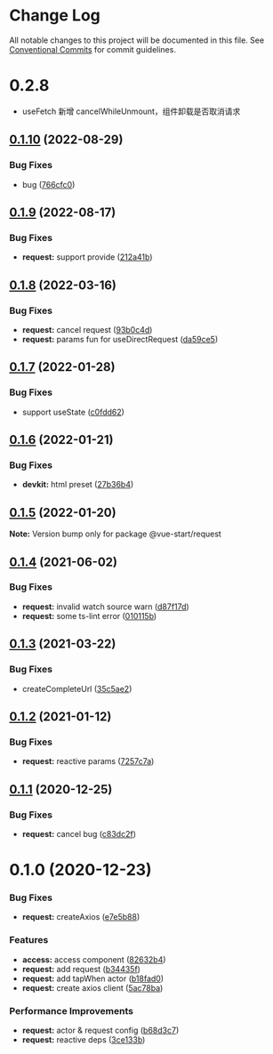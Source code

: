 # Change Log

All notable changes to this project will be documented in this file.
See [Conventional Commits](https://conventionalcommits.org) for commit guidelines.

# 0.2.8

- useFetch 新增 cancelWhileUnmount，组件卸载是否取消请求

## [0.1.10](https://github.com/zxeryu/vue-start/compare/@vue-start/request@0.1.9...@vue-start/request@0.1.10) (2022-08-29)

### Bug Fixes

- bug ([766cfc0](https://github.com/zxeryu/vue-start/commit/766cfc00c621bc4a9b30087540043a96db2df9be))

## [0.1.9](https://github.com/zxeryu/vue-start/compare/@vue-start/request@0.1.8...@vue-start/request@0.1.9) (2022-08-17)

### Bug Fixes

- **request:** support provide ([212a41b](https://github.com/zxeryu/vue-start/commit/212a41b3c056c3acf38d65c3f1e7a8e388bc9052))

## [0.1.8](https://github.com/zxeryu/vue-start/compare/@vue-start/request@0.1.7...@vue-start/request@0.1.8) (2022-03-16)

### Bug Fixes

- **request:** cancel request ([93b0c4d](https://github.com/zxeryu/vue-start/commit/93b0c4d02a5892edf222c3daf96c7beccae91bba))
- **request:** params fun for useDirectRequest ([da59ce5](https://github.com/zxeryu/vue-start/commit/da59ce56625a3668c257e3bd0590d9dc3f3de8d4))

## [0.1.7](https://github.com/zxeryu/vue-start/compare/@vue-start/request@0.1.6...@vue-start/request@0.1.7) (2022-01-28)

### Bug Fixes

- support useState ([c0fdd62](https://github.com/zxeryu/vue-start/commit/c0fdd626baa098eedbb472d615096148edd57ac3))

## [0.1.6](https://github.com/zxeryu/vue-start/compare/@vue-start/request@0.1.5...@vue-start/request@0.1.6) (2022-01-21)

### Bug Fixes

- **devkit:** html preset ([27b36b4](https://github.com/zxeryu/vue-start/commit/27b36b45f725aed2edbcb1b2b695da91ec33997d))

## [0.1.5](https://github.com/zxeryu/vue-start/compare/@vue-start/request@0.1.4...@vue-start/request@0.1.5) (2022-01-20)

**Note:** Version bump only for package @vue-start/request

## [0.1.4](https://github.com/zxeryu/vue-start/compare/@vue-start/request@0.1.3...@vue-start/request@0.1.4) (2021-06-02)

### Bug Fixes

- **request:** invalid watch source warn ([d87f17d](https://github.com/zxeryu/vue-start/commit/d87f17d24eacddb29cbca5994f2b2d91886fb0af))
- **request:** some ts-lint error ([010115b](https://github.com/zxeryu/vue-start/commit/010115b1311169ded89f0edc7e9ec30e2b6cbc7d))

## [0.1.3](https://github.com/zxeryu/vue-start/compare/@vue-start/request@0.1.2...@vue-start/request@0.1.3) (2021-03-22)

### Bug Fixes

- createCompleteUrl ([35c5ae2](https://github.com/zxeryu/vue-start/commit/35c5ae2d9e59ebd18f396c51bda7bcf66c80a536))

## [0.1.2](https://github.com/zxeryu/vue-start/compare/@vue-start/request@0.1.1...@vue-start/request@0.1.2) (2021-01-12)

### Bug Fixes

- **request:** reactive params ([7257c7a](https://github.com/zxeryu/vue-start/commit/7257c7a8b5bf648df3b110d5e4b0a32755ea7b35))

## [0.1.1](https://github.com/zxeryu/vue-start/compare/@vue-start/request@0.1.0...@vue-start/request@0.1.1) (2020-12-25)

### Bug Fixes

- **request:** cancel bug ([c83dc2f](https://github.com/zxeryu/vue-start/commit/c83dc2fdb7e0a9e66b6a846bc6ed037e8baf8e16))

# 0.1.0 (2020-12-23)

### Bug Fixes

- **request:** createAxios ([e7e5b88](https://github.com/zxeryu/vue-start/commit/e7e5b8869e99aab8ecca8ffe63fc020bc107e800))

### Features

- **access:** access component ([82632b4](https://github.com/zxeryu/vue-start/commit/82632b4ef3a5660e98e7113767f320215f54420a))
- **request:** add request ([b34435f](https://github.com/zxeryu/vue-start/commit/b34435fc005c1bce4af4de73f8c9eb9cdaec454a))
- **request:** add tapWhen actor ([b18fad0](https://github.com/zxeryu/vue-start/commit/b18fad0ba539db279f880315af8d8538c081ac87))
- **request:** create axios client ([5ac78ba](https://github.com/zxeryu/vue-start/commit/5ac78ba397ef9531f1e6c5c390adf28071fc574c))

### Performance Improvements

- **request:** actor & request config ([b68d3c7](https://github.com/zxeryu/vue-start/commit/b68d3c77207a2b2118b4a53ab47ffb6e4613759c))
- **request:** reactive deps ([3ce133b](https://github.com/zxeryu/vue-start/commit/3ce133bd032b86ec1e6c083e8e0490ff759574bb))
